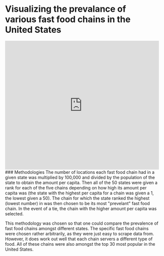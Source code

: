 # Visualizing the prevalance of various fast food chains in the United States
<iframe title="Most Prevalent Fast Food Chain" aria-label="map" id="datawrapper-chart-wVBgu" src="https://datawrapper.dwcdn.net/wVBgu/1/" scrolling="no" frameborder="0" style="width: 0; min-width: 100% !important; border: none;" height="421"></iframe><script type="text/javascript">!function(){"use strict";window.addEventListener("message",(function(a){if(void 0!==a.data["datawrapper-height"])for(var e in a.data["datawrapper-height"]){var t=document.getElementById("datawrapper-chart-"+e)||document.querySelector("iframe[src*='"+e+"']");t&&(t.style.height=a.data["datawrapper-height"][e]+"px")}}))}();
</script>
### Methodologies
The number of locations each fast food chain had in a given state was multiplied by 100,000 and divided by the population of the state to obtain the amount per capita. Then all of the 50 states were given a rank for each of the five chains depending on how high its amount per capita was (the state with the highest per capita for a chain was given a 1, the lowest given a 50). The chain for which the state ranked the highest (lowest number) in was then chosen to be its most "prevelant" fast food chain. In the event of a tie, the chain with the higher amount per capita was selected. 

This methodology was chosen so that one could compare the prevalence of fast food chains amongst different states. The specific fast food chains were chosen rather arbitrarily, as they were just easy to scrape data from. However, it does work out well that each chain servers a different type of food. All of these chains were also amongst the top 30 most popular in the United States.

